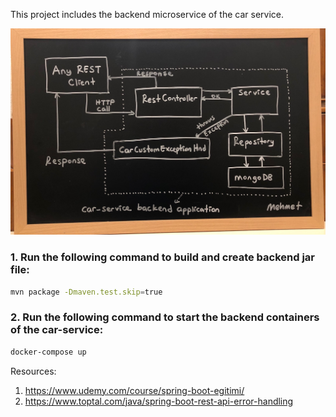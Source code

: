 This project includes the backend microservice of the car service.



![Car Service Backend Architecture](backend.jpg)


### 1. Run the following command to build and create backend jar file:
```sh
mvn package -Dmaven.test.skip=true
```

### 2. Run the following command to start the backend containers of the car-service:
```sh
docker-compose up
```












Resources:
1. https://www.udemy.com/course/spring-boot-egitimi/
2. https://www.toptal.com/java/spring-boot-rest-api-error-handling


